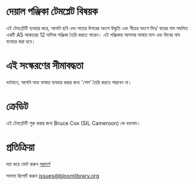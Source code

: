 # দেয়াল পঞ্জিকা টেমপ্লেট বিষয়ক
এই টেমপ্লেটটি ব্যবহার করে, আপনি ছবি এবং পাতার উপরের অংশে উদ্ধৃতি এবং নীচের অংশে দিন/ বারের নাম সম্বলিত একটি A5 আকারের 12 মাসিক পঞ্জিকা তৈরি করতে পারেন। এই পঞ্জিকায় আপনার ভাষায় মাস এবং দিনের নাম ব্যবহার করা হবে। 

# এই সংস্করণের সীমাবদ্ধতা
বর্তমানে, আপনি অন্য ভাষায় ব্যবহার করার জন্য 'শেল' তৈরি করতে পারবেন না।

# ক্রেডিট
এই টেমপ্লেটটি শুরু করার জন্য Bruce Cox (SIL Cameroon) কে ধন্যবাদ।

# প্রতিক্রিয়া
দয়া করে ভোট করুন  [পরামর্শ ](http://bloom.palaso.org/suggestions/)

সমস্যা রিপোর্ট করুন [issues@bloomlibrary.org](mailto:issues@bloomlibrary.org?subject=Wall&nbsp;Calendar&nbsp;Problem) 
